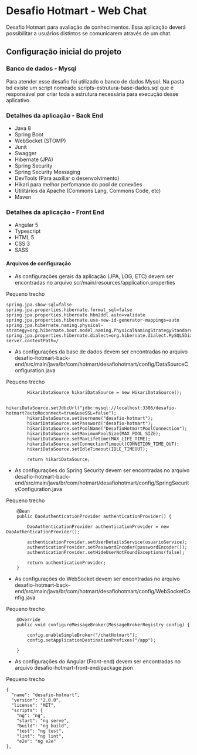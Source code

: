# Desafio Hotmart - Web Chat
Desafio Hotmart para avaliação de conhecimentos. Essa aplicação deverá possibilitar a usuários distintos se comunicarem através de um chat.

## Configuração inicial do projeto

### Banco de dados - Mysql
Para atender esse desafio foi utilizado o banco de dados Mysql. Na pasta bd existe um script nomeado scripts-estrutura-base-dados.sql que é responsável por criar toda a estrutura necessária para execução desse aplicativo.

### Detalhes da aplicação - Back End
* Java 8 
* Spring Boot
* WebSocket (STOMP)
* Junit
* Swagger
* Hibernate (JPA)
* Spring Security
* Spring Security Messaging
* DevTools (Para auxiliar o desenvolvimento)
* Hikari para melhor perfomance do pool de conexões
* Utilitários da Apache (Commons Lang, Commons Code, etc)
* Maven

### Detalhes da aplicação - Front End
* Angular 5 
* Typescript
* HTML 5
* CSS 3
* SASS

#### Arquivos de configuração
* As configurações gerais da aplicação (JPA, LOG, ETC) devem ser encontradas no arquivo scr/main/resources/application.properties

Pequeno trecho

```
spring.jpa.show-sql=false
spring.jpa.properties.hibernate.format_sql=false
spring.jpa.properties.hibernate.hbm2ddl.auto=validate
spring.jpa.properties.hibernate.use-new-id-generator-mappings=auto
spring.jpa.hibernate.naming.physical-strategy=org.hibernate.boot.model.naming.PhysicalNamingStrategyStandardImpl
spring.jpa.properties.hibernate.dialect=org.hibernate.dialect.MySQL5Dialect
server.contextPath=/
```

* As configurações da base de dados devem ser encontradas no arquivo desafio-hotmart-back-end/src/main/java/br/com/hotmart/desafiohotmart/config/DataSourceConfiguration.java

Pequeno trecho

```
		HikariDataSource hikariDataSource = new HikariDataSource();
		
		hikariDataSource.setJdbcUrl("jdbc:mysql://localhost:3306/desafio-hotmart?autoReconnect=true&useSSL=false");
		hikariDataSource.setUsername("desafio-hotmart");
		hikariDataSource.setPassword("desafio-hotmart");
		hikariDataSource.setPoolName("DesafioHotmartPoolConnection");
		hikariDataSource.setMaximumPoolSize(MAX_POOL_SIZE);
		hikariDataSource.setMaxLifetime(MAX_LIFE_TIME);
		hikariDataSource.setConnectionTimeout(CONNETION_TIME_OUT);
		hikariDataSource.setIdleTimeout(IDLE_TIMEOUT);
		
        return hikariDataSource;
```

* As configurações do Spring Security devem ser encontradas no arquivo desafio-hotmart-back-end/src/main/java/br/com/hotmart/desafiohotmart/config/SpringSecurityConfiguration.java

Pequeno trecho

```
	@Bean
	public DaoAuthenticationProvider authenticationProvider() {
		
		DaoAuthenticationProvider authenticationProvider = new DaoAuthenticationProvider();
		
		authenticationProvider.setUserDetailsService(usuarioService);
		authenticationProvider.setPasswordEncoder(passwordEncoder());
		authenticationProvider.setHideUserNotFoundExceptions(false);
		
		return authenticationProvider;
	}
```

* As configurações do WebSocket devem ser encontradas no arquivo desafio-hotmart-back-end/src/main/java/br/com/hotmart/desafiohotmart/config/WebSocketConfig.java

Pequeno trecho

```
	@Override
	public void configureMessageBroker(MessageBrokerRegistry config) {

		config.enableSimpleBroker("/chatHotmart");
		config.setApplicationDestinationPrefixes("/app");
		
	}
```

* As configurações do Angular (Front-end) devem ser encontradas no arquivo desafio-hotmart-front-end/package.json

Pequeno trecho

```
{
  "name": "desafio-hotmart",
  "version": "2.0.0",
  "license": "MIT",
  "scripts": {
    "ng": "ng",
    "start": "ng serve",
    "build": "ng build",
    "test": "ng test",
    "lint": "ng lint",
    "e2e": "ng e2e"
},
```
